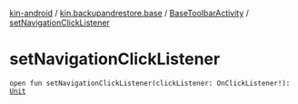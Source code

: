 [kin-android](../../index.md) / [kin.backupandrestore.base](../index.md) / [BaseToolbarActivity](index.md) / [setNavigationClickListener](./set-navigation-click-listener.md)

# setNavigationClickListener

`open fun setNavigationClickListener(clickListener: OnClickListener!): `[`Unit`](https://kotlinlang.org/api/latest/jvm/stdlib/kotlin/-unit/index.html)